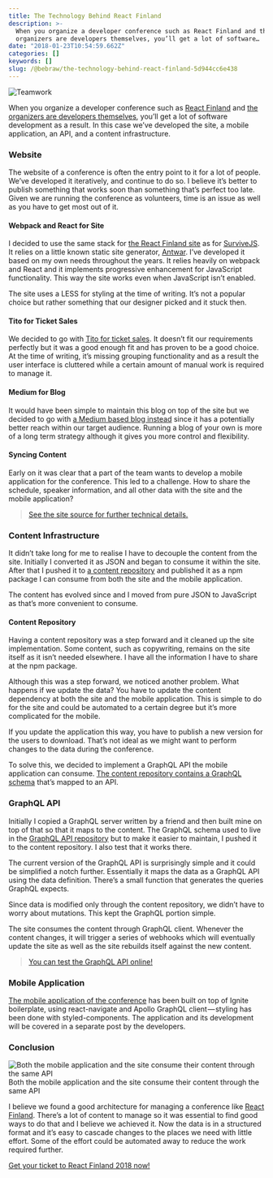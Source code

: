 ```yaml
---
title: The Technology Behind React Finland
description: >-
  When you organize a developer conference such as React Finland and the
  organizers are developers themselves, you’ll get a lot of software…
date: "2018-01-23T10:54:59.662Z"
categories: []
keywords: []
slug: /@bebraw/the-technology-behind-react-finland-5d944cc6e438
---
```


![[Teamwork](https://pixabay.com/en/idea-teamwork-thinking-working-3085367/)](img/1__Zi7djJhTv1CoCXcPyLPlRg.jpeg)

When you organize a developer conference such as [React Finland](https://react-finland.fi/) and [the organizers are developers themselves](https://medium.com/react-finland/from-devs-to-devs-a807f8d41949), you’ll get a lot of software development as a result. In this case we’ve developed the site, a mobile application, an API, and a content infrastructure.

### Website

The website of a conference is often the entry point to it for a lot of people. We’ve developed it iteratively, and continue to do so. I believe it’s better to publish something that works soon than something that’s perfect too late. Given we are running the conference as volunteers, time is an issue as well as you have to get most out of it.

#### Webpack and React for Site

I decided to use the same stack for [the React Finland site](https://react-finland.fi/) as for [SurviveJS](https://survivejs.com/). It relies on a little known static site generator, [Antwar](https://antwar.js.org/). I’ve developed it based on my own needs throughout the years. It relies heavily on webpack and React and it implements progressive enhancement for JavaScript functionality. This way the site works even when JavaScript isn’t enabled.

The site uses a LESS for styling at the time of writing. It’s not a popular choice but rather something that our designer picked and it stuck then.

#### Tito for Ticket Sales

We decided to go with [Tito for ticket sales](https://ti.to/). It doesn’t fit our requirements perfectly but it was a good enough fit and has proven to be a good choice. At the time of writing, it’s missing grouping functionality and as a result the user interface is cluttered while a certain amount of manual work is required to manage it.

#### Medium for Blog

It would have been simple to maintain this blog on top of the site but we decided to go with [a Medium based blog instead](https://medium.com/react-finland) since it has a potentially better reach within our target audience. Running a blog of your own is more of a long term strategy although it gives you more control and flexibility.

#### Syncing Content

Early on it was clear that a part of the team wants to develop a mobile application for the conference. This led to a challenge. How to share the schedule, speaker information, and all other data with the site and the mobile application?

> [See the site source for further technical details.](https://github.com/ReactFinland/site)

### Content Infrastructure

It didn’t take long for me to realise I have to decouple the content from the site. Initially I converted it as JSON and began to consume it within the site. After that I pushed it to [a content repository](https://github.com/ReactFinland/content-2018) and published it as a npm package I can consume from both the site and the mobile application.

The content has evolved since and I moved from pure JSON to JavaScript as that’s more convenient to consume.

#### Content Repository

Having a content repository was a step forward and it cleaned up the site implementation. Some content, such as copywriting, remains on the site itself as it isn’t needed elsewhere. I have all the information I have to share at the npm package.

Although this was a step forward, we noticed another problem. What happens if we update the data? You have to update the content dependency at both the site and the mobile application. This is simple to do for the site and could be automated to a certain degree but it’s more complicated for the mobile.

If you update the application this way, you have to publish a new version for the users to download. That’s not ideal as we might want to perform changes to the data during the conference.

To solve this, we decided to implement a GraphQL API the mobile application can consume. [The content repository contains a GraphQL schema](https://github.com/ReactFinland/content-2018/blob/master/src/type-defs.js) that’s mapped to an API.

### GraphQL API

Initially I copied a GraphQL server written by a friend and then built mine on top of that so that it maps to the content. The GraphQL schema used to live in the [GraphQL API repository](https://github.com/ReactFinland/graphql-api) but to make it easier to maintain, I pushed it to the content repository. I also test that it works there.

The current version of the GraphQL API is surprisingly simple and it could be simplified a notch further. Essentially it maps the data as a GraphQL API using the data definition. There’s a small function that generates the queries GraphQL expects.

Since data is modified only through the content repository, we didn’t have to worry about mutations. This kept the GraphQL portion simple.

The site consumes the content through GraphQL client. Whenever the content changes, it will trigger a series of webhooks which will eventually update the site as well as the site rebuilds itself against the new content.

> [You can test the GraphQL API online!](https://api.react-finland.fi/graphql-2018)

### Mobile Application

[The mobile application of the conference](https://github.com/ReactFinland/react-finland-app) has been built on top of Ignite boilerplate, using react-navigate and Apollo GraphQL client — styling has been done with styled-components. The application and its development will be covered in a separate post by the developers.

### Conclusion

![Both the mobile application and the site consume their content through the same API](img/1__VLL69izNaWmkKe__w__SL1gA.png)
Both the mobile application and the site consume their content through the same API

I believe we found a good architecture for managing a conference like [React Finland](http://react-finland.fi/). There’s a lot of content to manage so it was essential to find good ways to do that and I believe we achieved it. Now the data is in a structured format and it’s easy to cascade changes to the places we need with little effort. Some of the effort could be automated away to reduce the work required further.

[Get your ticket to React Finland 2018 now!](https://ti.to/react-finland/2018)
